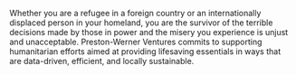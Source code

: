 Whether you are a refugee in a foreign country or an internationally displaced person in your homeland, you are the survivor of the terrible decisions made by those in power and the misery you experience is unjust and unacceptable. Preston-Werner Ventures commits to supporting humanitarian efforts aimed at providing lifesaving essentials in ways that are data-driven, efficient, and locally sustainable.
